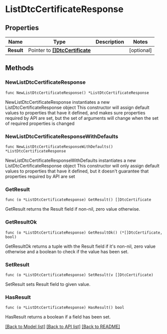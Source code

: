 # ListDtcCertificateResponse

## Properties

Name | Type | Description | Notes
------------ | ------------- | ------------- | -------------
**Result** | Pointer to [**[]DtcCertificate**](DtcCertificate.md) |  | [optional] 

## Methods

### NewListDtcCertificateResponse

`func NewListDtcCertificateResponse() *ListDtcCertificateResponse`

NewListDtcCertificateResponse instantiates a new ListDtcCertificateResponse object
This constructor will assign default values to properties that have it defined,
and makes sure properties required by API are set, but the set of arguments
will change when the set of required properties is changed

### NewListDtcCertificateResponseWithDefaults

`func NewListDtcCertificateResponseWithDefaults() *ListDtcCertificateResponse`

NewListDtcCertificateResponseWithDefaults instantiates a new ListDtcCertificateResponse object
This constructor will only assign default values to properties that have it defined,
but it doesn't guarantee that properties required by API are set

### GetResult

`func (o *ListDtcCertificateResponse) GetResult() []DtcCertificate`

GetResult returns the Result field if non-nil, zero value otherwise.

### GetResultOk

`func (o *ListDtcCertificateResponse) GetResultOk() (*[]DtcCertificate, bool)`

GetResultOk returns a tuple with the Result field if it's non-nil, zero value otherwise
and a boolean to check if the value has been set.

### SetResult

`func (o *ListDtcCertificateResponse) SetResult(v []DtcCertificate)`

SetResult sets Result field to given value.

### HasResult

`func (o *ListDtcCertificateResponse) HasResult() bool`

HasResult returns a boolean if a field has been set.


[[Back to Model list]](../README.md#documentation-for-models) [[Back to API list]](../README.md#documentation-for-api-endpoints) [[Back to README]](../README.md)


